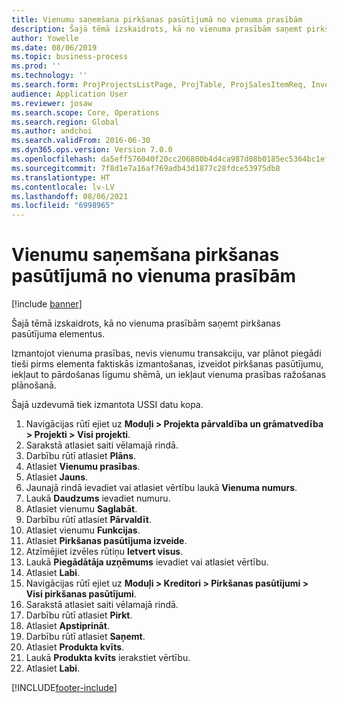 ```yaml
---
title: Vienumu saņemšana pirkšanas pasūtījumā no vienuma prasībām
description: Šajā tēmā izskaidrots, kā no vienuma prasībām saņemt pirkšanas pasūtījuma elementus.
author: Yowelle
ms.date: 08/06/2019
ms.topic: business-process
ms.prod: ''
ms.technology: ''
ms.search.form: ProjProjectsListPage, ProjTable, ProjSalesItemReq, InventItemIdLookupSimple, PurchCreateFromSalesOrder, VendAccountItemLookup, PurchTable, PurchEditLines
audience: Application User
ms.reviewer: josaw
ms.search.scope: Core, Operations
ms.search.region: Global
ms.author: andchoi
ms.search.validFrom: 2016-06-30
ms.dyn365.ops.version: Version 7.0.0
ms.openlocfilehash: da5eff576040f20cc206800b4d4ca987d08b0185ec5364bc1efc940f85d36371
ms.sourcegitcommit: 7f8d1e7a16af769adb43d1877c28fdce53975db8
ms.translationtype: HT
ms.contentlocale: lv-LV
ms.lasthandoff: 08/06/2021
ms.locfileid: "6998965"
---
```

# <a name="receive-items-on-purchase-order-from-item-requirement"></a>Vienumu saņemšana pirkšanas pasūtījumā no vienuma prasībām

[!include [banner](../../includes/banner.md)]

Šajā tēmā izskaidrots, kā no vienuma prasībām saņemt pirkšanas pasūtījuma elementus.

Izmantojot vienuma prasības, nevis vienumu transakciju, var plānot piegādi tieši pirms elementa faktiskās izmantošanas, izveidot pirkšanas pasūtījumu, iekļaut to pārdošanas līgumu shēmā, un iekļaut vienuma prasības ražošanas plānošanā. 

Šajā uzdevumā tiek izmantota USSI datu kopa.

1. Navigācijas rūtī ejiet uz **Moduļi > Projekta pārvaldība un grāmatvedība > Projekti > Visi projekti**.
2. Sarakstā atlasiet saiti vēlamajā rindā.
3. Darbību rūtī atlasiet **Plāns**.
4. Atlasiet **Vienumu prasības**.
5. Atlasiet **Jauns**.
6. Jaunajā rindā ievadiet vai atlasiet vērtību laukā **Vienuma numurs**.
7. Laukā **Daudzums** ievadiet numuru.
8. Atlasiet vienumu **Saglabāt**.
9. Darbību rūtī atlasiet **Pārvaldīt**.
10. Atlasiet vienumu **Funkcijas**.
11. Atlasiet **Pirkšanas pasūtījuma izveide**.
12. Atzīmējiet izvēles rūtiņu **Ietvert visus**.
13. Laukā **Piegādātāja uzņēmums** ievadiet vai atlasiet vērtību.
14. Atlasiet **Labi**.
15. Navigācijas rūtī ejiet uz **Moduļi > Kreditori > Pirkšanas pasūtījumi > Visi pirkšanas pasūtījumi**.
16. Sarakstā atlasiet saiti vēlamajā rindā.
17. Darbību rūtī atlasiet **Pirkt**.
18. Atlasiet **Apstiprināt**.
19. Darbību rūtī atlasiet **Saņemt**.
20. Atlasiet **Produkta kvīts**.
21. Laukā **Produkta kvīts** ierakstiet vērtību.
22. Atlasiet **Labi**.



[!INCLUDE[footer-include](../../includes/footer-banner.md)]